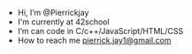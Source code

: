 -  Hi, I’m @Pierrickjay
-  I'm currently at 42school
-  I’m can code in C/c++/JavaScript/HTML/CSS
-  How to reach me pierrick.jay1@gmail.com

<!---
Pierrickjay/Pierrickjay is a ✨ special ✨ repository because its `README.md` (this file) appears on your GitHub profile.
You can click the Preview link to take a look at your changes.
--->
